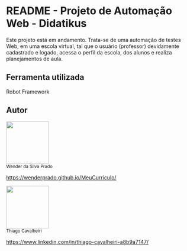 # README - Projeto de Automação Web - Didatikus

Este projeto está em andamento. Trata-se de uma automação de testes Web, em uma escola virtual, tal que o usuário (professor) devidamente cadastrado e logado, acessa o perfil da escola, dos alunos e  realiza planejamentos de aula. 

## Ferramenta utilizada

Robot Framework

## Autor

<img loading="lazy" src="https://media.licdn.com/dms/image/D4D35AQGhNhowYvuxHw/profile-framedphoto-shrink_400_400/0/1708375177388?e=1709128800&v=beta&t=fV6Jgq382V4HrPNbyb1Nu8Z9GcxdLTLgY8dg8r14oME" width=115><br><sub>Wender da Silva Prado</sub>

https://wenderprado.github.io/MeuCurriculo/

<img loading="lazy" src="https://media.licdn.com/dms/image/D4D03AQGjAQm14zq2iA/profile-displayphoto-shrink_800_800/0/1666038858321?e=1714608000&v=beta&t=ReNUVOji5gtL_X0hlQPYYeoCYYjTkTPxxxSO_ol5mtc" width=115><br><sub>Thiago Cavalheiri</sub>

https://www.linkedin.com/in/thiago-cavalheiri-a8b9a7147/


